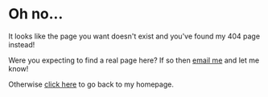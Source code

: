 # Oh no...

It looks like the page you want doesn't exist and you've found my 404 page instead!

Were you expecting to find a real page here? If so then [email me](mailto:me@mattmarch.co.uk) and let me know!

Otherwise [click here](/) to go back to my homepage.